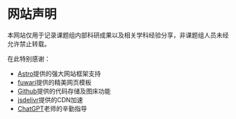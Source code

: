 # 网站声明

本网站仅用于记录课题组内部科研成果以及相关学科经验分享，非课题组人员未经允许禁止转载。

在此特别感谢：

* [Astro](https://astro.build/)提供的强大网站框架支持
* [fuwari](https://github.com/saicaca/fuwari)提供的精美网页模板
* [Github](https://github.com/)提供的代码存储及图床功能
* [jsdelivr](https://cdn.jsdelivr.net)提供的CDN加速
* [ChatGPT](https://chatgpt.com/)老师的辛勤指导
